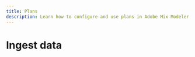 ```yaml
---
title: Plans
description: Learn how to configure and use plans in Adobe Mix Modeler.
---
```


# Ingest data
